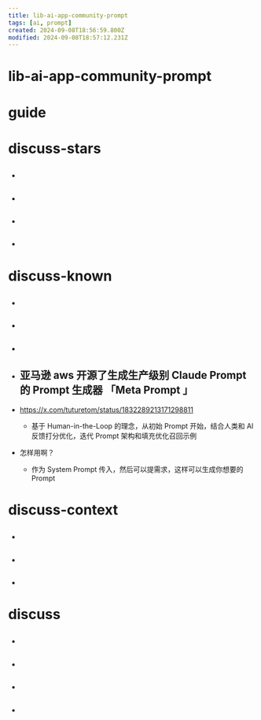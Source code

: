 ```yaml
---
title: lib-ai-app-community-prompt
tags: [ai, prompt]
created: 2024-09-08T18:56:59.800Z
modified: 2024-09-08T18:57:12.231Z
---
```


# lib-ai-app-community-prompt

# guide

# discuss-stars
- ## 

- ## 

- ## 

- ## 
# discuss-known
- ## 

- ## 

- ## 

- ## 亚马逊 aws 开源了生成生产级别  Claude Prompt 的 Prompt 生成器 「Meta Prompt 」
- https://x.com/tuturetom/status/1832289213171298811
  - 基于 Human-in-the-Loop 的理念，从初始 Prompt 开始，结合人类和 AI 反馈打分优化，迭代 Prompt 架构和填充优化召回示例
- 怎样用啊？
  - 作为 System  Prompt 传入，然后可以提需求，这样可以生成你想要的 Prompt

# discuss-context
- ## 

- ## 

- ## 
# discuss
- ## 

- ## 

- ## 

- ## 
